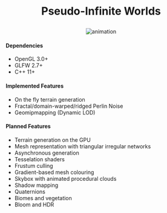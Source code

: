  # <p align="center"> Pseudo-Infinite Worlds </p>
 <p align="center"> <img src="https://i.imgur.com/bMCnCEP.png" alt="animation" /> </p>

#### Dependencies

- OpenGL 3.0+  
- GLFW 2.7+  
- C++ 11+

#### Implemented Features
- On the fly terrain generation
- Fractal/domain-warped/ridged Perlin Noise
- Geomipmapping (Dynamic LOD)

#### Planned Features
- Terrain generation on the GPU
- Mesh representation with triangular irregular networks
- Asynchronous generation
- Tesselation shaders
- Frustum culling
- Gradient-based mesh colouring
- Skybox with animated procedural clouds
- Shadow mapping
- Quaternions
- Biomes and vegetation
- Bloom and HDR
